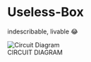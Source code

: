 # Useless-Box
indescribable, livable 😂 

![Circuit Diagram](https://user-images.githubusercontent.com/75435070/166317151-a6669318-9b3c-47f9-8dd4-8a48045d35bf.png)         
CIRCUIT DIAGRAM
